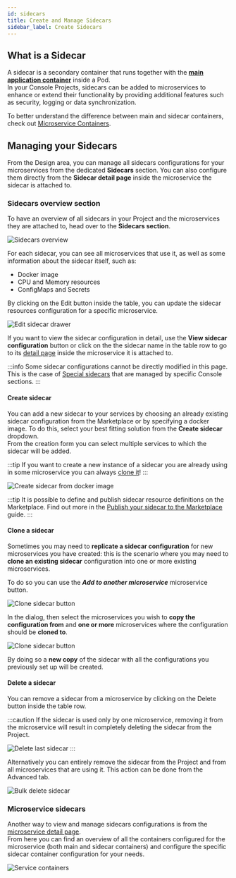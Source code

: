 ```yaml
---
id: sidecars
title: Create and Manage Sidecars
sidebar_label: Create Sidecars
---
```


## What is a Sidecar

A sidecar is a secondary container that runs together with the [**main application container**](/development_suite/api-console/api-design/microservice-containers.md#main-container) inside a Pod.  
In your Console Projects, sidecars can be added to microservices to enhance or extend their functionality by providing additional features such as security, logging or data synchronization.

To better understand the difference between main and sidecar containers, check out [Microservice Containers](/development_suite/api-console/api-design/microservice-containers.md).

## Managing your Sidecars

From the Design area, you can manage all sidecars configurations for your microservices from the dedicated **Sidecars** section.
You can also configure them directly from the **Sidecar detail page** inside the microservice the sidecar is attached to.

### Sidecars overview section

To have an overview of all sidecars in your Project and the microservices they are attached to, head over to the **Sidecars section**.  

![Sidecars overview](img/sidecars-overview.png)

For each sidecar, you can see all microservices that use it, as well as some information about the sidecar itself, such as:

- Docker image
- CPU and Memory resources
- ConfigMaps and Secrets

By clicking on the Edit button inside the table, you can update the sidecar resources configuration for a specific microservice.

![Edit sidecar drawer](img/edit-sidecar-drawer.png)

If you want to view the sidecar configuration in detail, use the **View sidecar configuration** button or click on the the sidecar
name in the table row to go to its [detail page](/development_suite/api-console/api-design/microservice-containers.md#sidecar-detail) inside the microservice it is attached to.

:::info
Some sidecar configurations cannot be directly modified in this page.
This is the case of [Special sidecars](/development_suite/api-console/api-design/microservice-containers.md#special-sidecars) that are managed by specific Console sections.
:::

#### Create sidecar

You can add a new sidecar to your services by choosing an already existing sidecar configuration from the Marketplace or by specifying a docker image.
To do this, select your best fitting solution from the **Create sidecar** dropdown.  
From the creation form you can select multiple services to which the sidecar will be added.

:::tip
If you want to create a new instance of a sidecar you are already using in some microservice you can always [clone it](#clone-a-sidecar)!
:::

![Create sidecar from docker image](img/create-sidecar.png)

:::tip
It is possible to define and publish sidecar resource definitions on the Marketplace.
Find out more in the [Publish your sidecar to the Marketplace](/marketplace/add_to_marketplace/add_item_by_type/add_sidecar.md) guide.
:::

#### Clone a sidecar

Sometimes you may need to **replicate a sidecar configuration** for new microservices you have created:
this is the scenario where you may need to **clone an existing sidecar** configuration into one or more existing microservices.

To do so you can use the **_Add to another microservice_** microservice button.

![Clone sidecar button](img/clone-sidecar-button.png)

In the dialog, then select the microservices you wish to **copy the configuration from** and **one or more** microservices where the configuration
should be **cloned to**.

<div style={{display: 'flex', justifyContent: 'center'}}>
  <div style={{display: 'flex', width: '500px'}}>

![Clone sidecar button](img/clone-sidecar-modal.png)

  </div>
</div>

By doing so a **new copy** of the sidecar with all the configurations you previously set up will be created.

#### Delete a sidecar

You can remove a sidecar from a microservice by clicking on the Delete button inside the table row.  

:::caution
If the sidecar is used only by one microservice, removing it from the microservice will result in completely deleting the sidecar from the Project.

![Delete last sidecar](img/delete-last-sidecar.png)
:::

Alternatively you can entirely remove the sidecar from the Project and from all microservices that are using it. This action can be done from the Advanced tab.

![Bulk delete sidecar](img/bulk-delete-sidecar.png)

### Microservice sidecars

Another way to view and manage sidecars configurations is from the [microservice detail page](/development_suite/api-console/api-design/microservice-containers.md).  
From here you can find an overview of all the containers configured for the microservice (both main and sidecar containers) and configure the specific sidecar container configuration for your needs.

![Service containers](img/service-containers.png)

